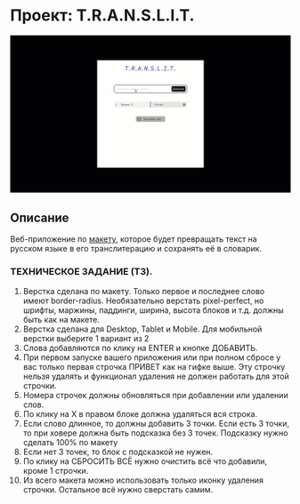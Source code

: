 # Проект: T.R.A.N.S.L.I.T.

![screenshot](tr.gif)

## Описание

Веб-приложение по [макету](https://www.figma.com/file/AWCUP5T3n3UnujErifjl2e/ECB-Phase-0-tasks-T.R.A.N.S.L.I.T.-share?node-id=0%3A1), которое будет превращать текст на русском языке в его транслитерацию и сохранять её в словарик.

### ТЕХНИЧЕСКОЕ ЗАДАНИЕ (ТЗ).

1. Верстка сделана по макету. Только первое и последнее слово имеют border-radius. Необязательно верстать pixel-perfect, но шрифты, маржины, паддинги, ширина, высота блоков и т.д. должны быть как на макете.
2. Верстка сделана для Desktop, Tablet и Mobile. Для мобильной верстки выберите 1 вариант из 2
3. Слова добавляются по клику на ENTER и кнопке ДОБАВИТЬ.
4. При первом запуске вашего приложения или при полном сбросе у вас только первая строчка ПРИВЕТ как на гифке выше. Эту строчку нельзя удалять и функционал удаления не должен работать для этой строчки.
5. Номера строчек должны обновляться при добавлении или удалении слов.
6. По клику на Х в правом блоке должна удаляться вся строка.
7. Если слово длинное, то должны добавить 3 точки. Если есть 3 точки, то при ховере должна быть подсказка без 3 точек. Подсказку нужно сделать 100% по макету
8. Если нет 3 точек, то блок с подсказкой не нужен.
9. По клику на СБРОСИТЬ ВСЁ нужно очистить всё что добавили, кроме 1 строчки.
10. Из всего макета можно использовать только иконку удаления строчки. Остальное всё нужно сверстать самим.
